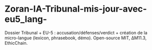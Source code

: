 # Zoran-IA-Tribunal-mis-jour-avec-eu5_lang-
Dossier Tribunal + EU-5 : accusation/défenses/verdict + création de la micro-langue (lexicon, phrasebook, démo). Open-source MIT, ΔM11.3, EthicChain.
